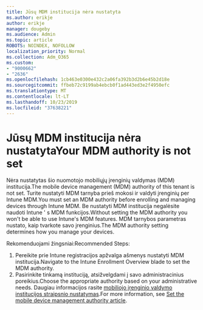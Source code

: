 ```yaml
---
title: Jūsų MDM institucija nėra nustatyta
ms.author: erikje
author: erikje
manager: dougeby
ms.audience: Admin
ms.topic: article
ROBOTS: NOINDEX, NOFOLLOW
localization_priority: Normal
ms.collection: Adm_O365
ms.custom:
- "9000662"
- "2636"
ms.openlocfilehash: 1cb463e0300e432c2a06fa392b3d2b6e45b2d18e
ms.sourcegitcommit: ffbeb72c9199ab4ebcb0f1ad443ed3e2f4950efc
ms.translationtype: MT
ms.contentlocale: lt-LT
ms.lasthandoff: 10/23/2019
ms.locfileid: "37638221"
---
```

# <a name="your-mdm-authority-is-not-set"></a><span data-ttu-id="04641-102">Jūsų MDM institucija nėra nustatyta</span><span class="sxs-lookup"><span data-stu-id="04641-102">Your MDM authority is not set</span></span>

<span data-ttu-id="04641-103">Nėra nustatytas šio nuomotojo mobiliųjų įrenginių valdymas (MDM) institucija.</span><span class="sxs-lookup"><span data-stu-id="04641-103">The mobile device management (MDM) authority of this tenant is not set.</span></span> <span data-ttu-id="04641-104">Turite nustatyti MDM tarnyba prieš mokosi ir valdyti įrenginių per Intune MDM.</span><span class="sxs-lookup"><span data-stu-id="04641-104">You must set an MDM authority before enrolling and managing devices through Intune MDM.</span></span> <span data-ttu-id="04641-105">Be nustatyti MDM institucija negalėsite naudoti Intune ' s MDM funkcijos.</span><span class="sxs-lookup"><span data-stu-id="04641-105">Without setting the MDM authority you won't be able to use Intune's MDM features.</span></span> <span data-ttu-id="04641-106">MDM tarnybos parametras nustato, kaip tvarkote savo įrenginius.</span><span class="sxs-lookup"><span data-stu-id="04641-106">The MDM authority setting determines how you manage your devices.</span></span>

<span data-ttu-id="04641-107">Rekomenduojami žingsniai:</span><span class="sxs-lookup"><span data-stu-id="04641-107">Recommended Steps:</span></span>
1. <span data-ttu-id="04641-108">Pereikite prie Intune registracijos apžvalga ašmenys nustatyti MDM institucija.</span><span class="sxs-lookup"><span data-stu-id="04641-108">Navigate to the Intune Enrollment Overview blade to set the MDM authority.</span></span>
2. <span data-ttu-id="04641-109">Pasirinkite tinkamą instituciją, atsižvelgdami į savo administracinius poreikius.</span><span class="sxs-lookup"><span data-stu-id="04641-109">Choose the appropriate authority based on your administrative needs.</span></span> <span data-ttu-id="04641-110">Daugiau informacijos rasite [mobiliojo įrenginio valdymo institucijos straipsnio nustatymas](https://docs.microsoft.com/intune/mdm-authority-set).</span><span class="sxs-lookup"><span data-stu-id="04641-110">For more information, see [Set the mobile device management authority article](https://docs.microsoft.com/intune/mdm-authority-set).</span></span>